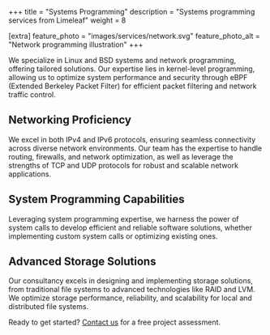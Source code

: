 +++
title = "Systems Programming"
description = "Systems programming services from Limeleaf"
weight = 8

[extra]
feature_photo = "images/services/network.svg"
feature_photo_alt = "Network programming illustration"
+++

We specialize in Linux and BSD systems and network programming, offering tailored solutions. Our expertise lies in kernel-level programming, allowing us to optimize system performance and security through eBPF (Extended Berkeley Packet Filter) for efficient packet filtering and network traffic control.

## Networking Proficiency

We excel in both IPv4 and IPv6 protocols, ensuring seamless connectivity across diverse network environments. Our team has the expertise to handle routing, firewalls, and network optimization, as well as leverage the strengths of TCP and UDP protocols for robust and scalable network applications.

## System Programming Capabilities

Leveraging system programming expertise, we harness the power of system calls to develop efficient and reliable software solutions, whether implementing custom system calls or optimizing existing ones.

## Advanced Storage Solutions

Our consultancy excels in designing and implementing storage solutions, from traditional file systems to advanced technologies like RAID and LVM. We optimize storage performance, reliability, and scalability for local and distributed file systems.

Ready to get started? [Contact us](https://limeleaf.io/contact/ "Contact us") for a free project assessment.
